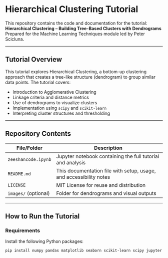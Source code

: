 # Hierarchical Clustering Tutorial

This repository contains the code and documentation for the tutorial:  
**Hierarchical Clustering – Building Tree-Based Clusters with Dendrograms**  
Prepared for the Machine Learning Techniques module led by Peter Scicluna.

---

## Tutorial Overview

This tutorial explores Hierarchical Clustering, a bottom-up clustering approach that creates a tree-like structure (dendrogram) to group similar data points. The tutorial covers:

- Introduction to Agglomerative Clustering
- Linkage criteria and distance metrics
- Use of dendrograms to visualize clusters
- Implementation using `scipy` and `scikit-learn`
- Interpreting cluster structures and thresholding

---

## Repository Contents

| File/Folder        | Description                                                  |
|--------------------|--------------------------------------------------------------|
| `zeeshancode.ipynb`  | Jupyter notebook containing the full tutorial and analysis   |
| `README.md`        | This documentation file with setup, usage, and accessibility notes |
| `LICENSE`          | MIT License for reuse and distribution                       |
| `images/` (optional) | Folder for dendrograms and visual outputs                  |

---

## How to Run the Tutorial

### Requirements

Install the following Python packages:

```bash
pip install numpy pandas matplotlib seaborn scikit-learn scipy jupyter

